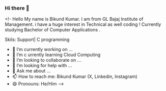 ### Hi there 👋

<!- Hello My name is Bikund Kumar. I am from GL Bajaj Institute of Management.
i have a huge interest in Technical as well coding ! Currently studying Bachelor of Computer Applications .

Skils:
Support| C programming

- 🔭 I’m currently working on ...
- 🌱 I’m c urrently learning Cloud Computing
- 👯 I’m looking to collaborate on ...
- 🤔 I’m looking for help with ...
- 💬 Ask me about ...
- 📫 How to reach me: Bikund Kumar (X, Linkedin, Instagram)
- 😄 Pronouns: He/Him
-->
